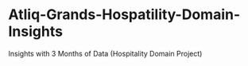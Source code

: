 # Atliq-Grands-Hospatility-Domain-Insights
Insights with 3 Months of Data (Hospitality Domain Project) 
